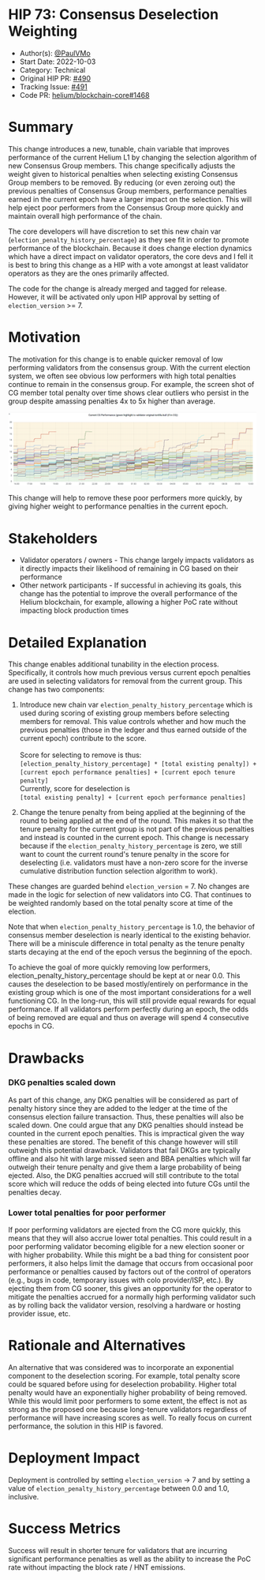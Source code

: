 # HIP 73: Consensus Deselection Weighting

- Author(s): [@PaulVMo](https://github.com/PaulVMo)
- Start Date: 2022-10-03
- Category: Technical
- Original HIP PR: [#490](https://github.com/helium/HIP/pull/490)
- Tracking Issue: [#491](https://github.com/helium/HIP/issues/491)
- Code PR: [helium/blockchain-core#1468](https://github.com/helium/blockchain-core/pull/1468)

# Summary

[summary]: #summary

This change introduces a new, tunable, chain variable that improves performance
of the current Helium L1 by changing the selection algorithm of new Consensus
Group members. This change specifically adjusts the weight given to historical
penalties when selecting existing Consensus Group members to be removed. By
reducing (or even zeroing out) the previous penalties of Consensus Group
members, performance penalties earned in the current epoch have a larger impact
on the selection. This will help eject poor performers from the Consensus Group
more quickly and maintain overall high performance of the chain.

The core developers will have discretion to set this new chain var
(`election_penalty_history_percentage`) as they see fit in order to promote 
performance of the blockchain. Because it does change election dynamics which 
have a direct impact on validator operators, the core devs and I fell it is best 
to bring this change as a HIP with a vote amongst at least validator operators 
as they are the ones primarily affected.

The code for the change is already merged and tagged for release. However, it will
be activated only upon HIP approval by setting of `election_version` >= 7.

# Motivation

[motivation]: #motivation

The motivation for this change is to enable quicker removal of low performing
validators from the consensus group. With the current election system, we often
see obvious low performers with high total penalties continue to remain in the
consensus group. For example, the screen shot of CG member total penalty over
time shows clear outliers who persist in the group despite amassing penalties 4x
to 5x higher than average.

![CG Performance](./00XX-consensus-deselection-weight/cg-penalties.png)

This change will help to remove these poor performers more quickly, by giving
higher weight to performance penalties in the current epoch.

# Stakeholders

[stakeholders]: #stakeholders

- Validator operators / owners - This change largely impacts validators as it
  directly impacts their likelihood of remaining in CG based on their
  performance
- Other network participants - If successful in achieving its goals, this change
  has the potential to improve the overall performance of the Helium blockchain,
  for example, allowing a higher PoC rate without impacting block production
  times

# Detailed Explanation

[detailed-explanation]: #detailed-explanation

This change enables additional tunability in the election process. Specifically,
it controls how much previous versus current epoch penalties are used in selecting
validators for removal from the current group. This change has two components:

1. Introduce new chain var `election_penalty_history_percentage` which is used
during scoring of existing group members before selecting members for removal.
This value controls whether and how much the previous penalties (those in the
ledger and thus earned outside of the current epoch) contribute to the score.\
\
Score for selecting to remove is thus:\
`[election_penalty_history_percentage] * [total existing penalty]) + [current epoch performance penalties] + [current epoch tenure penalty]`
\
Currently, score for deselection is\
`[total existing penalty] + [current epoch performance penalties]` 

2. Change the tenure penalty from being applied at the beginning of the round to 
being applied at the end of the round. This makes it so that the tenure penalty 
for the current group is not part of the previous penalties and instead is counted 
in the current epoch. This change is necessary because if the
`election_penalty_history_percentage` is zero, we still want to count the
current round's tenure penalty in the score for deselecting (i.e. validators
must have a non-zero score for the inverse cumulative distribution function
selection algorithm to work).

These changes are guarded behind `election_version` = 7. No changes are made in
the logic for selection of new validators into CG. That continues to be weighted
randomly based on the total penalty score at time of the election.

Note that when `election_penalty_history_percentage` is 1.0, the behavior of
consensus member deselection is nearly identical to the existing behavior. There
will be a miniscule difference in total penalty as the tenure penalty starts
decaying at the end of the epoch versus the beginning of the epoch.

To achieve the goal of more quickly removing low performers,
election_penalty_history_percentage should be kept at or near 0.0. This causes
the deselection to be based mostly/entirely on performance in the existing group
which is one of the most important considerations for a well functioning CG. In
the long-run, this will still provide equal rewards for equal performance. If
all validators perform perfectly during an epoch, the odds of being removed are
equal and thus on average will spend 4 consecutive epochs in CG.

# Drawbacks

[drawbacks]: #drawbacks

### DKG penalties scaled down

As part of this change, any DKG penalties will be considered as part of penalty
history since they are added to the ledger at the time of the consensus election
failure transaction. Thus, these penalties will also be scaled down. One could
argue that any DKG penalties should instead be counted in the current epoch
penalties. This is impractical given the way these penalties are stored. The
benefit of this change however will still outweigh this potential drawback.
Validators that fail DKGs are typically offline and also hit with large missed
seen and BBA penalties which will far outweigh their tenure penalty and give
them a large probability of being ejected. Also, the DKG penalties accrued will
still contribute to the total score which will reduce the odds of being elected
into future CGs until the penalties decay.

### Lower total penalties for poor performer

If poor performing validators are ejected from the CG more quickly, this means
that they will also accrue lower total penalties. This could result in a poor
performing validator becoming eligible for a new election sooner or with higher
probability. While this might be a bad thing for consistent poor performers, it
also helps limit the damage that occurs from occasional poor performance or
penalties caused by factors out of the control of operators (e.g., bugs in code,
temporary issues with colo provider/ISP, etc.). By ejecting them from CG sooner,
this gives an opportunity for the operator to mitigate the penalties accrued 
for a normally high performing validator such as by rolling back the validator 
version, resolving a hardware or hosting provider issue, etc.

# Rationale and Alternatives

[alternatives]: #rationale-and-alternatives

An alternative that was considered was to incorporate an exponential component
to the deselection scoring. For example, total penalty score could be squared
before using for deselection probability. Higher total penalty would have an
exponentially higher probability of being removed. While this would limit poor
performers to some extent, the effect is not as strong as the proposed one
because long-tenure validators regardless of performance will have increasing
scores as well. To really focus on current performance, the solution in this HIP
is favored.

# Deployment Impact

[deployment-impact]: #deployment-impact

Deployment is controlled by setting `election_version` -> 7 and by setting a
value of `election_penalty_history_percentage` between 0.0 and 1.0, inclusive.

# Success Metrics

[success-metrics]: #success-metrics

Success will result in shorter tenure for validators that are incurring
significant performance penalties as well as the ability to increase the PoC
rate without impacting the block rate / HNT emissions.
